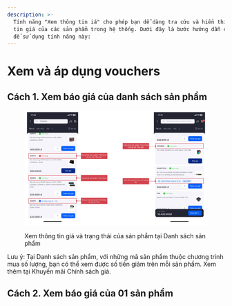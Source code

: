 ```yaml
---
description: >-
  Tính năng "Xem thông tin iá" cho phép bạn dễ dàng tra cứu và hiển thị thông
  tin giá của các sản phẩm trong hệ thống. Dưới đây là bước hướng dẫn chi tiết
  để sử dụng tính năng này:
---
```


# Xem và áp dụng vouchers

## Cách 1. Xem báo giá của danh sách sản phẩm

<figure><img src="../.gitbook/assets/image (1).png" alt=""><figcaption><p>Xem thông tin giá và trạng thái của sản phẩm tại Danh sách sản phẩm</p></figcaption></figure>

Lưu ý: Tại Danh sách sản phẩm, với những mã sản phẩm thuộc chương trình mua số lượng, bạn có thể xem được số tiền giảm trên mỗi sản phẩm. Xem thêm tại Khuyến mãi Chính sách giá.

## Cách 2. Xem báo giá của 01 sản phẩm
